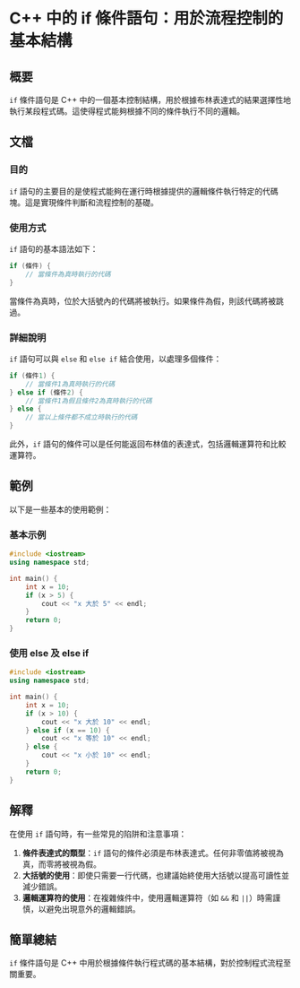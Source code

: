 <!--
Meta Description: # C++ 中的 if 條件語句：用於流程控制的基本結構 ## 概要 `if` 條件語句是 C++ 中的一個基本控制結構，用於根據布林表達式的結果選擇性地執行某段程式碼。這使得程式能夠根據不同的條件執行不同的邏輯。 ## 文檔 ### 目的 `if` 語句的主要目的是使程式能夠在運行時根據提供的邏輯...
Meta Keywords: else, cpp, int, cout, endl
-->

# C++ 中的 if 條件語句：用於流程控制的基本結構

## 概要
`if` 條件語句是 C++ 中的一個基本控制結構，用於根據布林表達式的結果選擇性地執行某段程式碼。這使得程式能夠根據不同的條件執行不同的邏輯。

## 文檔
### 目的
`if` 語句的主要目的是使程式能夠在運行時根據提供的邏輯條件執行特定的代碼塊。這是實現條件判斷和流程控制的基礎。

### 使用方式
`if` 語句的基本語法如下：
```cpp
if (條件) {
    // 當條件為真時執行的代碼
}
```

當條件為真時，位於大括號內的代碼將被執行。如果條件為假，則該代碼將被跳過。

### 詳細說明
`if` 語句可以與 `else` 和 `else if` 結合使用，以處理多個條件：
```cpp
if (條件1) {
    // 當條件1為真時執行的代碼
} else if (條件2) {
    // 當條件1為假且條件2為真時執行的代碼
} else {
    // 當以上條件都不成立時執行的代碼
}
```
此外，`if` 語句的條件可以是任何能返回布林值的表達式，包括邏輯運算符和比較運算符。

## 範例
以下是一些基本的使用範例：

### 基本示例
```cpp
#include <iostream>
using namespace std;

int main() {
    int x = 10;
    if (x > 5) {
        cout << "x 大於 5" << endl;
    }
    return 0;
}
```

### 使用 else 及 else if
```cpp
#include <iostream>
using namespace std;

int main() {
    int x = 10;
    if (x > 10) {
        cout << "x 大於 10" << endl;
    } else if (x == 10) {
        cout << "x 等於 10" << endl;
    } else {
        cout << "x 小於 10" << endl;
    }
    return 0;
}
```

## 解釋
在使用 `if` 語句時，有一些常見的陷阱和注意事項：

1. **條件表達式的類型**：`if` 語句的條件必須是布林表達式。任何非零值將被視為真，而零將被視為假。
2. **大括號的使用**：即使只需要一行代碼，也建議始終使用大括號以提高可讀性並減少錯誤。
3. **邏輯運算符的使用**：在複雜條件中，使用邏輯運算符（如 `&&` 和 `||`）時需謹慎，以避免出現意外的邏輯錯誤。

## 簡單總結
`if` 條件語句是 C++ 中用於根據條件執行程式碼的基本結構，對於控制程式流程至關重要。
